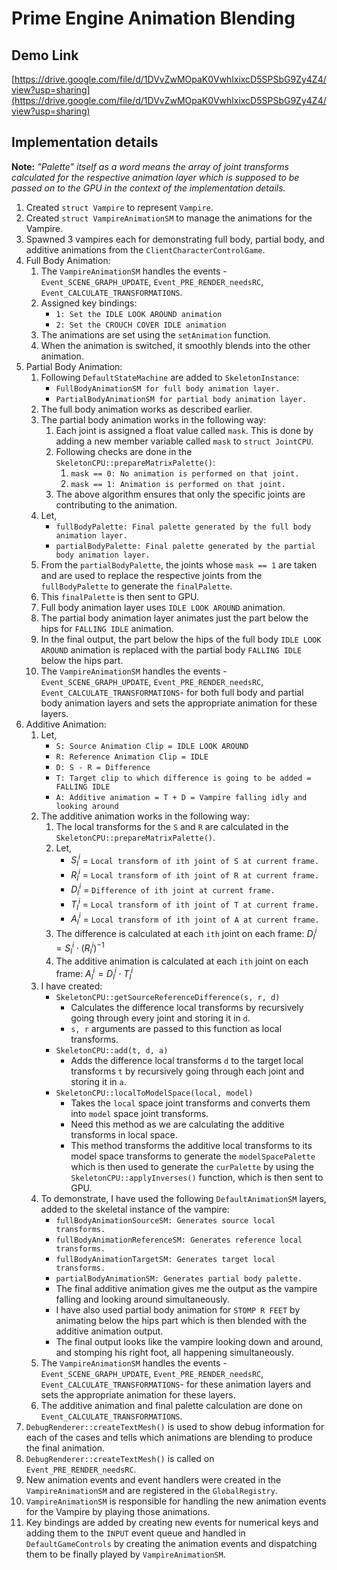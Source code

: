 # Prime Engine Animation Blending

## Demo Link
[https://drive.google.com/file/d/1DVvZwMOpaK0VwhlxixcD5SPSbG9Zy4Z4/view?usp=sharing](https://drive.google.com/file/d/1DVvZwMOpaK0VwhlxixcD5SPSbG9Zy4Z4/view?usp=sharing)

## Implementation details
**Note:** *"Palette" itself as a word means the array of joint transforms calculated for the respective animation layer which is supposed to be passed on to the GPU in the context of the implementation details.*
1. Created `struct Vampire` to represent `Vampire`.
1. Created `struct VampireAnimationSM` to manage the animations for the Vampire.
1. Spawned 3 vampires each for demonstrating full body, partial body, and additive animations from the `ClientCharacterControlGame`.
1. Full Body Animation:
    1. The `VampireAnimationSM` handles the events - `Event_SCENE_GRAPH_UPDATE`, `Event_PRE_RENDER_needsRC`, `Event_CALCULATE_TRANSFORMATIONS`.
    1. Assigned key bindings:
        * `1: Set the IDLE LOOK AROUND animation`
        * `2: Set the CROUCH COVER IDLE animation`
    1. The animations are set using the `setAnimation` function.
    1. When the animation is switched, it smoothly blends into the other animation.
1. Partial Body Animation:
    1. Following `DefaultStateMachine` are added to `SkeletonInstance`:
        * `FullBodyAnimationSM for full body animation layer.`
        * `PartialBodyAnimationSM for partial body animation layer.`
    1. The full body animation works as described earlier.
    1. The partial body animation works in the following way:
        1. Each joint is assigned a float value called `mask`. This is done by adding a new member variable called `mask` to `struct JointCPU`.
        1. Following checks are done in the `SkeletonCPU::prepareMatrixPalette()`:
            1. `mask == 0: No animation is performed on that joint.`
            1. `mask == 1: Animation is performed on that joint.`
        1. The above algorithm ensures that only the specific joints are contributing to the animation.
    1. Let,
        * `fullBodyPalette: Final palette generated by the full body animation layer.`
        * `partialBodyPalette: Final palette generated by the partial body animation layer.`
    1. From the `partialBodyPalette`, the joints whose `mask == 1` are taken and are used to replace the respective joints from the `fullBodyPalette` to generate the `finalPalette`.
    1. This `finalPalette` is then sent to GPU.
    1. Full body animation layer uses `IDLE LOOK AROUND` animation.
    1. The partial body animation layer animates just the part below the hips for `FALLING IDLE` animation.
    1. In the final output, the part below the hips of the full body `IDLE LOOK AROUND` animation is replaced with the partial body `FALLING IDLE` below the hips part.
    1. The `VampireAnimationSM` handles the events - `Event_SCENE_GRAPH_UPDATE`, `Event_PRE_RENDER_needsRC`, `Event_CALCULATE_TRANSFORMATIONS`- for both full body and partial body animation layers and sets the appropriate animation for these layers.
1. Additive Animation:
    1. Let,
        * `S: Source Animation Clip = IDLE LOOK AROUND`
        * `R: Reference Animation Clip = IDLE`
        * `D: S - R = Difference`
        * `T: Target clip to which difference is going to be added = FALLING IDLE`
        * `A: Additive animation = T + D = Vampire falling idly and looking around`
    1. The additive animation works in the following way:
        1. The local transforms for the `S` and `R` are calculated in the `SkeletonCPU::prepareMatrixPalette()`.
        1. Let,
            * $S_{l}^{i}$ = `Local transform of ith joint of S at current frame.`
            * $R_{l}^{i}$ = `Local transform of ith joint of R at current frame.`
            * $D_{l}^{i}$ = `Difference of ith joint at current frame.`
            * $T_{l}^{i}$ = `Local transform of ith joint of T at current frame.`
            * $A_{l}^{i}$ = `Local transform of ith joint of A at current frame.`
        1. The difference is calculated at each `ith` joint on each frame: $D_{l}^{i} = S_{l}^{i} \cdot (R_{l}^{i})^{-1}$ 
        1. The additive animation is calculated at each `ith` joint on each frame: $A_{l}^{i} = D_{l}^{i} \cdot T_{l}^{i}$
    1. I have created:
        * `SkeletonCPU::getSourceReferenceDifference(s, r, d)`
            * Calculates the difference local transforms by recursively going through every joint and storing it in `d`.
            * `s, r` arguments are passed to this function as local transforms.
        * `SkeletonCPU::add(t, d, a)`
            * Adds the difference local transforms `d` to the target local transforms `t` by recursively going through each joint and storing it in `a`.
        * `SkeletonCPU::localToModelSpace(local, model)`
            * Takes the `local` space joint transforms and converts them into `model` space joint transforms.
            * Need this method as we are calculating the additive transforms in local space.
            * This method transforms the additive local transforms to its model space transforms to generate the `modelSpacePalette` which is then used to generate the `curPalette` by using the `SkeletonCPU::applyInverses()` function, which is then sent to GPU.
    1. To demonstrate, I have used the following `DefaultAnimationSM` layers, added to the skeletal instance of the vampire:
        * `fullBodyAnimationSourceSM: Generates source local transforms.`
        * `fullBodyAnimationReferenceSM: Generates reference local transforms.`
        * `fullBodyAnimationTargetSM: Generates target local transforms.`
        * `partialBodyAnimationSM: Generates partial body palette.`
        * The final additive animation gives me the output as the vampire falling and looking around simultaneously.
        * I have also used partial body animation for `STOMP R FEET` by animating below the hips part which is then blended with the additive animation output.
        * The final output looks like the vampire looking down and around, and stomping his right foot, all happening simultaneously.
    1. The `VampireAnimationSM` handles the events - `Event_SCENE_GRAPH_UPDATE`, `Event_PRE_RENDER_needsRC`, `Event_CALCULATE_TRANSFORMATIONS`- for these animation layers and sets the appropriate animation for these layers.
    1. The additive animation and final palette calculation are done on `Event_CALCULATE_TRANSFORMATIONS`.
1. `DebugRenderer::createTextMesh()` is used to show debug information for each of the cases and tells which animations are blending to produce the final animation.
1. `DebugRenderer::createTextMesh()` is called on `Event_PRE_RENDER_needsRC`.
1. New animation events and event handlers were created in the `VampireAnimationSM` and are registered in the `GlobalRegistry`.
1. `VampireAnimationSM` is responsible for handling the new animation events for the Vampire by playing those animations.
1. Key bindings are added by creating new events for numerical keys and adding them to the `INPUT` event queue and handled in `DefaultGameControls` by creating the animation events and dispatching them to be finally played by `VampireAnimationSM`.
